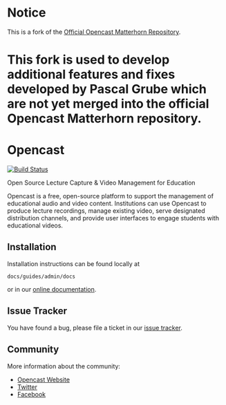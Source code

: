 # Notice

This is a fork of the [Official Opencast Matterhorn
Repository](https://bitbucket.org/opencast-community/matterhorn).


This fork is used to develop  additional features and fixes developed by Pascal Grube  which are not yet merged into the
official Opencast Matterhorn repository.
=======
Opencast
========

[![Build Status](https://travis-ci.org/opencast/opencast.svg?branch=develop)
](https://travis-ci.org/opencast/opencast)

Open Source Lecture Capture & Video Management for Education

Opencast is a free, open-source platform to support the management of
educational audio and video content. Institutions can use Opencast to
produce lecture recordings, manage existing video, serve designated
distribution channels, and provide user interfaces to engage students with
educational videos.


Installation
------------

Installation instructions can be found locally at

    docs/guides/admin/docs

or in our [online documentation](https://docs.opencast.org).


Issue Tracker
-------------

You have found a bug, please file a ticket in our [issue tracker](https://opencast.jira.com).


Community
---------

More information about the community:

- [Opencast Website](http://opencast.org/)
- [Twitter](https://twitter.com/openmatter)
- [Facebook](https://facebook.com/opencast)
